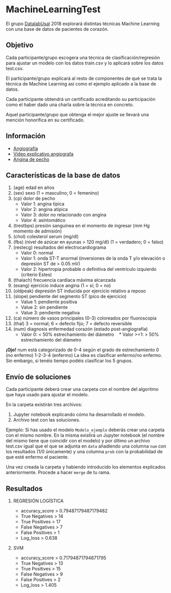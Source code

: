 # MachineLearningTest

El grupo [DatalabUsal](http://medialab.usal.es/datalab) 2018 explorará distintas técnicas Machine Learning con una base de datos de pacientes de corazón.

## Objetivo

Cada participante/grupo escogera una técnica de clasificación/regresión para ajustar un modelo con los datos train.csv y lo aplicará sobre los datos test.csv.

El participante/grupo explicará al resto de componentes de qué se trata la técnica de Machine Learning así como el ejemplo aplicado a la base de datos.

Cada participante obtendrá un certificado acreditando su participación como el haber dado una charla sobre la técnica en concreto.

Aquel participante/grupo que obtenga el mejor ajuste se llevará una mención honorífica en su certificado.

## Información

* [Angiografía](https://www.wikiwand.com/es/Angiograf%C3%ADa)
* [Vídeo explicativo angiografa](https://www.youtube.com/watch?v=EkAA9lRGgl4)
* [Angina de pecho](https://www.wikiwand.com/es/Angina_de_pecho)

## Características de la base de datos

1. (age) edad en años
2. (sex) sexo (1 = masculino; 0 = femenino)
3. (cp) dolor de pecho
    * Valor 1: angina típica
    * Valor 2: angina atípica
    * Valor 3: dolor no relacionado con angina
    * Valor 4: asintomático
4. (trestbps) presión sanguínea en el momento de ingresar (mm Hg momento de admisión)
5. (chol) colesterol serum (mg/dl)
6. (fbs) (nivel de azúcar en ayunas > 120 mg/dl)  (1 = verdadero; 0 = falso) 
7. (restecg) resultados del electrocardiograma
    * Valor 0: normal
    * Valor 1: onda ST-T anormal (inversiones de la onda T y/o elevación o depresión ST de > 0.05 mV)
    * Valor 2: hipertropia probable o definitiva del ventrículo izquierdo (criterio Estes)
8. (thalach) frecuencia cardíaca máxima alcanzada
9. (exang) ejercicio induce angina (1 = sí; 0 = no)
10. (oldpeak) depresión ST inducida por ejercicio relativo a reposo
11. (slope) pendiente del segmento ST (pico de ejercicio)
    * Value 1: pendiente positiva
    * Value 2: sin pendiente
    * Value 3: pendiente negativa
12. (ca) número de vasos principales (0-3) coloreados por fluoroscopia       
13. (thal) 3 = normal; 6 = defecto fijo; 7 = defecto reversible
14. (num) diagnosis enfermedad corazón (estado post-angiografía)
    * Valor 0: < 50% estrechamiento del diámetro
    * Valor >=1: > 50% estrechamiento del diámetro
    
**¡Ojo!** num está categorizado de 0-4 según el grado de estrechamiento 0 (no enfermo) 1-2-3-4 (enfermo)
La idea es clasificar enfermo/no enfermo. Sin embargo, si tenéis tiempo podéis clasificar los 5 grupos.
		
## Envío de soluciones

Cada participante deberá crear una carpeta con el nombre del algoritmo que haya usado para ajustar el modelo.

En la carpeta existirán tres archivos:

1. Jupyter notebook explicando cómo ha desarrollado el modelo.
2. Archivo test con las soluciones.

Ejemplo: Si has usado el modelo ``Modelo_ejemplo`` deberás crear una carpeta con el mismo nombre. En la misma existirá un Jupyter notebook (el nombre del mismo tiene que coincidir con el modelo) y por último un archivo test.csv igual que el que se adjunta en ``data`` añadiendo una columna ``num`` con los resultados (1/0 únicamente) y una columna ``prob`` con la probabilidad de que esté enfermo el paciente.

Una vez creada la carpeta y habiendo introducido los elementos explicados anteriormente. Procede a hacer ``merge`` de tu rama.

## Resultados

1. REGRESIÓN LOGÍSTICA
	* accuracy_score > 0.79487179487179482
	* True Negatives > 14
	* True Positives > 17
	* False Negatives > 7
	* False Positives > 1
	* Log_loss > 0.638

2. SVM
	* accuracy_score > 0.71794871794871795
	* True Negatives > 13
	* True Positives > 15
	* False Negatives > 9
	* False Positives > 2
	* Log_loss > 1.405
